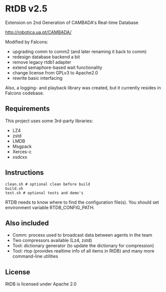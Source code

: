 # RtDB v2.5

Extension on 2nd Generation of CAMBADA's Real-time Database

http://robotica.ua.pt/CAMBADA/

Modified by Falcons:
- upgrading comm to comm2 (and later renaming it back to comm)
- redesign database backend a bit
- remove legacy rtdb1 adapter
- extend semaphore-based wait functionality
- change license from GPLv3 to Apache2.0
- rewrite basic interfacing

Also, a logging- and playback library was created, but it currently resides in Falcons codebase.


## Requirements

This project uses some 3rd-party libraries:
- LZ4
- zstd
- LMDB
- Msgpack
- Xerces-c
- xsdcxx

## Instructions

```
clean.sh # optional clean before build
build.sh
test.sh # optional tests and demo's
```

RTDB needs to know where to find the configuration file(s).
You should set environment variable RTDB_CONFIG_PATH.

## Also included

- Comm: process used to broadcast data between agents in the team
- Two compressors available (Lz4, zstd)
- Tool: dictionary generator (to update the dictionary for compression)
- Tool: rtop (provides realtime info of all items in RtDB) and many more command-line utilities

## License

RtDB is licensed under Apache 2.0


